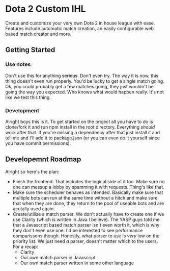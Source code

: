 # Dota 2 Custom IHL
Create and customize your very own Dota 2 in house league with ease. Features include automatic match creation, an easily configurable web based match creator and more.


## Getting Started
### Use notes
Don't use this for anything ~~serious~~. Don't even try. The way it is now, this thing doesn't even run properly. You'd be lucky to get a single match going. Ok, you could probably get a few matches going, they just wouldn't be going the way you expected. Who knows what would happen really. It's not like we test this thing.

### Development
Alright boys this is it. To get started on the project all you have to do is clone/fork it and run npm install in the root directory. Everything _should_ work after that. If you're missing a dependency after that just install it and tell me and I'll add it to package.json (or you can even do it yourself since you have commit permissions).

## Developemnt Roadmap

Alright so here's the plan:
  * Finish the frontend. That includes the logical side of it too. Make sure no one can messup a lobby by spamming it with requests. Thing's like that.
  * Make sure the scheduler behaves as intended. Basically make sure that multiple bots can run at the same time without a hitch and make sure that when they are done, they return to the pool of useable bots and are acutally used again.
  * Create/utilize a match parser. We don't actually have to create one if we use Clarity (which is written in Java I believe). The YASP guys told me that a Javascript based match parser isn't even worth it, which is why they don't even use one. I'd be interested to see performance comparissons though. Honestly, what parser to use is *very* low on the priority list. We just need *a* parser, doesn't matter which to the users.
     For a recap: 
      * Clarity
      * Our own match parser in Javascript
      * Our own match parser written in some other language